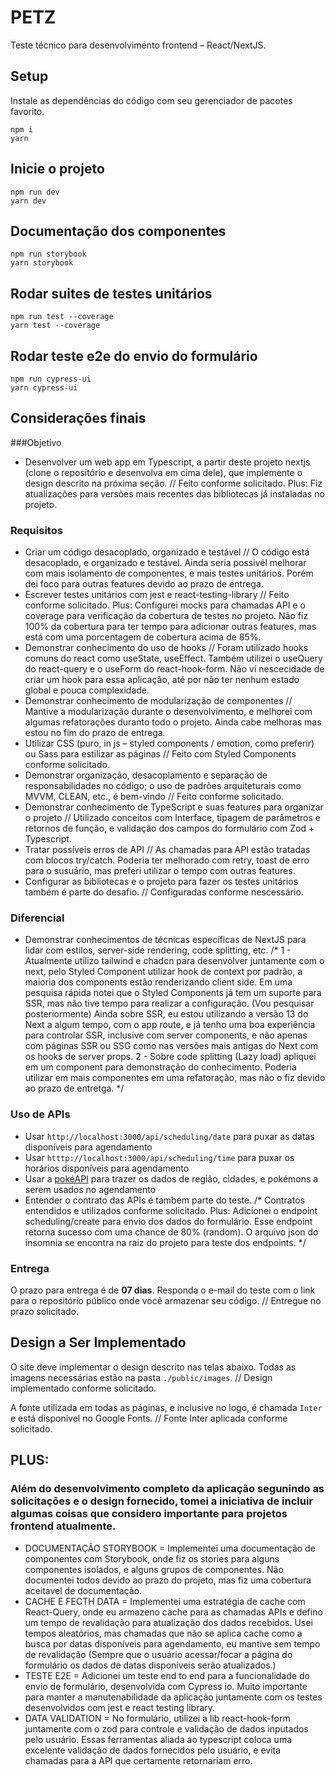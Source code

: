 # PETZ

Teste técnico para desenvolvimento frontend – React/NextJS.

## Setup

Instale as dependências do código com seu gerenciador de pacotes favorito.

```shell
npm i
yarn
```

## Inicie o projeto
```shell
npm run dev
yarn dev
```

## Documentação dos componentes
```shell
npm run storybook
yarn storybook
```

## Rodar suites de testes unitários
```shell
npm run test --coverage
yarn test --coverage
```

## Rodar teste e2e do envio do formulário
```shell
npm run cypress-ui
yarn cypress-ui
```

## Considerações finais
###Objetivo
- Desenvolver um web app em Typescript, a partir deste projeto nextjs (clone o repositório e desenvolva em cima dele), que implemente o design descrito na próxima seção.
// Feito conforme solicitado. Plus: Fiz atualizações para versões mais recentes das bibliotecas já instaladas no projeto.

### Requisitos
- Criar um código desacoplado, organizado e testável
// O código está desacoplado, e organizado e testável. Ainda seria possivél melhorar com mais isolamento de componentes, e mais testes unitários. Porém dei foco para outras features devido ao prazo de entrega.
- Escrever testes unitários com jest e react-testing-library
// Feito conforme solicitado. Plus: Configurei mocks para chamadas API e o coverage para verificação da cobertura de testes no projeto. Não fiz 100% da cobertura para ter tempo para adicionar outras features, mas está com uma porcentagem de cobertura acima de 85%.
- Demonstrar conhecimento do uso de hooks
// Foram utilizado hooks comuns do react como useState, useEffect. Também utilizei o useQuery do react-query e o useForm do react-hook-form. Não vi nescecidade de criar um hook para essa aplicação, até por não ter nenhum estado global e pouca complexidade.
- Demonstrar conhecimento de modularização de componentes
// Mantive a modularização durante o desenvolvimento, e melhorei com algumas refatorações duranto todo o projeto. Ainda cabe melhoras mas estou no fim do prazo de entrega.
- Utilizar CSS (puro, in js – styled components / emotion, como preferir) ou Sass para estilizar as páginas
// Feito com Styled Components conforme solicitado.
- Demonstrar organização, desacoplamento e separação de responsabilidades no código; o uso de padrões arquiteturais como MVVM, CLEAN, etc., é bem-vindo
// Feito conforme solicitado.
- Demonstrar conhecimento de TypeScript e suas features para organizar o projeto
// Utilizado conceitos com Interface, tipagem de parâmetros e retornos de função, e validação dos campos do formulário com Zod + Typescript.
- Tratar possíveis erros de API
// As chamadas para API estão tratadas com blocos try/catch. Poderia ter melhorado com retry, toast de erro para o susuário, mas preferi utilizar o tempo com outras features.
- Configurar as bibliotecas e o projeto para fazer os testes unitários também é parte do desafio.
// Configuradas conforme nescessário.

### Diferencial
- Demonstrar conhecimentos de técnicas específicas de NextJS para lidar com estilos, server-side rendering, code splitting, etc.
/* 1 - Atualmente utilizo tailwind e chadcn para desenvolver juntamente com o next, pelo Styled Component utilizar hook de context por padrão, a maioria dos components estão renderizando client side.
  Em uma pesquisa rápida notei que o Styled Components já tem um suporte para SSR, mas não tive tempo para realizar a configuração. (Vou pesquisar posteriormente)
  Ainda sobre SSR, eu estou utilizando a versão 13 do Next a algum tempo, com o app route, e já tenho uma boa experiência para controlar SSR, inclusive com server components, e não apenas com páginas SSR ou SSG como nas versões mais antigas do Next com os hooks de
  server props.
  2 - Sobre code splitting (Lazy load) apliquei em um component para demonstração do conhecimento. Poderia utilizar em mais componentes em uma refatoração, mas não o fiz devido ao prazo de entretga. */

### Uso de APIs
- Usar `http://localhost:3000/api/scheduling/date` para puxar as datas disponíveis para agendamento
- Usar `htttp://localhost:3000/api/scheduling/time` para puxar os horários disponíveis para agendamento
- Usar a [pokéAPI](https://pokeapi.co/) para trazer os dados de região, cidades, e pokémons a serem usados no agendamento
- Entender o contrato das APIs é também parte do teste.
/* Contratos entendidos e utilizados conforme solicitado. Plus: Adicionei o endpoint scheduling/create para envio dos dados do formulário. Esse endpoint retorna sucesso com uma chance de 80% (random). O arquivo json do insomnia se encontra na raiz do projeto para teste    dos endpoints. */

### Entrega
O prazo para entrega é de **07 dias**. Responda o e-mail do teste com o link para o repositório público onde você armazenar seu código.
// Entregue no prazo solicitado.

## Design a Ser Implementado
O site deve implementar o design descrito nas telas abaixo. Todas as imagens necessárias estão na pasta `./public/images`.
// Design implementado conforme solicitado.

A fonte utilizada em todas as páginas, e inclusive no logo, é chamada `Inter` e está disponível no Google Fonts.
// Fonte Inter aplicada conforme solicitado.

## PLUS:
### Além do desenvolvimento completo da aplicação segunindo as solicitações e o design fornecido, tomei a iniciativa de incluir algumas coisas que considero importante para projetos frontend atualmente.
- DOCUMENTAÇÃO STORYBOOK = Implementei uma documentação de componentes com Storybook, onde fiz os stories para alguns componentes isolados, e alguns grupos de componentes. Não documentei todos devido ao prazo do projeto, mas fiz uma cobertura aceitavel de documentação.
- CACHE E FECTH DATA = Implementei uma estratégia de cache com React-Query, onde eu armazeno cache para as chamadas APIs e defino um tempo de revalidação para atualização dos dados recebidos. Usei tempos aleatórios, mas chamadas que não se aplica cache como a busca por datas disponíveis para agendamento, eu mantive sem tempo de revalidação (Sempre que o usuário acessar/focar a página do formulário os dados de datas disponíveis serão atualizados.)
- TESTE E2E = Adicionei um teste end to end para a funcionalidade do envio de formulário, desenvolvida com Cypress io. Muito importante para manter a manutenabilidade da aplicação juntamente com os testes desenvolvidos com jest e react testing library.
- DATA VALIDATION = No formulário, utilizei a lib react-hook-form juntamente com o zod para controle e validação de dados inputados pelo usuário. Essas ferramentas aliada ao typescript coloca uma excelente validação de dados fornecidos pelo usuário, e evita chamadas para a API que certamente retornariam erro.
